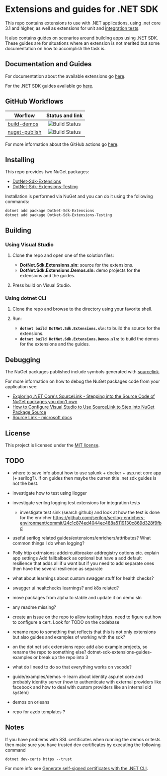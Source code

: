 # Extensions and guides for .NET SDK

This repo contains extensions to use with .NET applications, using .net core 3.1 and higher, as well as extensions for unit and [integration tests](https://docs.microsoft.com/en-us/aspnet/core/test/integration-tests?#introduction-to-integration-tests).

It also contains guides on scenarios around building apps using .NET SDK. These guides are for situations where an extension is not merited but some documentation on how to accomplish the task is.

## Documentation and Guides

For documentation about the available extensions go [here](/docs/docs-main.md).

For the .NET SDK guides available go [here](/docs/guides-main.md).

## GitHub Workflows

| Worflow                   |      Status and link      |
|---------------------------|:-------------------------:|
| [build-demos](https://github.com/edumserrano/dot-net-sdk-extensions/blob/main/.github/workflows/build-demos.yml)             |  ![Build Status](https://github.com/edumserrano/dot-net-sdk-extensions/workflows/Build%20demos/badge.svg) |
| [nuget-publish](https://github.com/edumserrano/dot-net-sdk-extensions/blob/main/.github/workflows/nuget-publish.yml)             |  ![Build Status](https://github.com/edumserrano/dot-net-sdk-extensions/workflows/Publish%20Nuget%20packages/badge.svg) |

For more information about the GitHub actions go [here](/docs/github-workflows/github-workflows.md).

## Installing

This repo provides two NuGet packages:

- [DotNet-Sdk-Extensions](https://www.nuget.org/packages/DotNet-Sdk-Extensions)
- [DotNet-Sdk-Extensions-Testing](https://www.nuget.org/packages/DotNet-Sdk-Extensions-Testing)

Installation is performed via NuGet and you can do it using the following commands:

```
dotnet add package DotNet-Sdk-Extensions
dotnet add package DotNet-Sdk-Extensions-Testing
```

## Building

### Using Visual Studio

1) Clone the repo and open one of the solution files:
   - **DotNet.Sdk.Extensions.sln:** source for the extensions.
   - **DotNet.Sdk.Extensions.Demos.sln:** demo projects for the extensions and the guides.

2) Press build on Visual Studio.

### Using dotnet CLI

1) Clone the repo and browse to the directory using your favorite shell.

2) Run:
   - **`dotnet build DotNet.Sdk.Extensions.sln`:** to build the source for the extensions.
   - **`dotnet build DotNet.Sdk.Extensions.Demos.sln`:** to build the demos for the extensions and the guides.

## Debugging

The NuGet packages published include symbols generated with [sourcelink](https://github.com/dotnet/sourcelink).

For more information on how to debug the NuGet packages code from your application see:

- [Exploring .NET Core's SourceLink - Stepping into the Source Code of NuGet packages you don't own](https://www.hanselman.com/blog/exploring-net-cores-sourcelink-stepping-into-the-source-code-of-nuget-packages-you-dont-own)
- [How to Configure Visual Studio to Use SourceLink to Step into NuGet Package Source](https://aaronstannard.com/visual-studio-sourcelink-setup/)
- [Source Link - microsoft docs](https://docs.microsoft.com/en-us/dotnet/standard/library-guidance/sourcelink)

## License

This project is licensed under the [MIT license](https://licenses.nuget.org/MIT).

## TODO

* where to save info about how to use splunk + docker + asp.net core app (+ serilog?). If on guides then maybe the curren title .net sdk guides is not the best.

* investigate how to test using Ilogger
* investigate serilog logging test extensions for integration tests
  * investigate test sink (search github) and look at how the test is done for the enricher https://github.com/serilog/serilog-enrichers-environment/commit/24c1c874ed4044ec488a5119130c869d328f9fbd 
* useful serilog related guides/extensions/enrichers/attributes? What common things I do when logging?

* Polly http extrnsions: addcircuitbreaker addregistry options etc. explain app settings Add fallbalback as optional but have a add default resilience that adds all if u want but if you need to add separate ones then have the several resilience as separate

* what about learnings about custom swagger stuff for health checks?
* swagger ui healtchecks learnings? and k8s related?

* move packages from alpha to stable and update it on demo sln
* any readme missing?
* create an issue on the repo to allow testing https. need to figure out how to configure a cert. Look for TODO on the codebase

* rename repo to something that reflects that this is not only extensions but also guides and examples of working with the sdk?
* on the dot net sdk extensions repo: add also example projects, so rename the repo to something else? dotnet-sdk-extensions-guides-examples or break up the repo into 3
* what do I need to do so that everything works on vscode?
* guide/examples/demos -> learn about identity asp.net core and probably identity server (how to authenticate with external providers like facebook and how to deal with custom providers like an internal old system)
* demos on orleans
* repo for azdo templates ?
  
## Notes

If you have problems with SSL certificates when running the demos or tests then make sure you have trusted dev certificates by executing the following command

```
dotnet dev-certs https --trust
```

For more info see [Generate self-signed certificates with the .NET CLI](https://docs.microsoft.com/en-us/dotnet/core/additional-tools/self-signed-certificates-guide).
